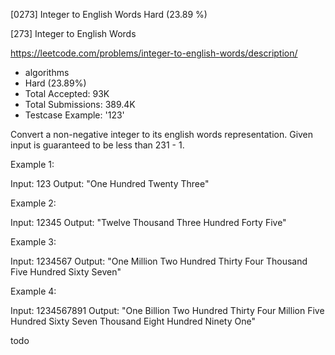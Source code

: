 [0273] Integer to English Words                                     Hard   (23.89 %)

<!--front-->	
[273] Integer to English Words  

https://leetcode.com/problems/integer-to-english-words/description/

* algorithms
* Hard (23.89%)
* Total Accepted:    93K
* Total Submissions: 389.4K
* Testcase Example:  '123'

Convert a non-negative integer to its english words representation. Given input is guaranteed to be less than 231 - 1.

Example 1:


Input: 123
Output: "One Hundred Twenty Three"


Example 2:


Input: 12345
Output: "Twelve Thousand Three Hundred Forty Five"

Example 3:


Input: 1234567
Output: "One Million Two Hundred Thirty Four Thousand Five Hundred Sixty Seven"


Example 4:


Input: 1234567891
Output: "One Billion Two Hundred Thirty Four Million Five Hundred Sixty Seven Thousand Eight Hundred Ninety One"



<!--back-->
todo
